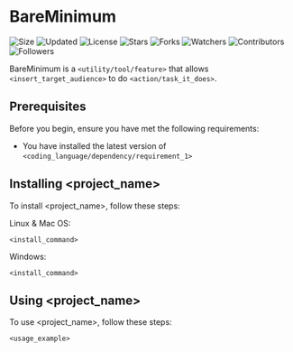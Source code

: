 # BareMinimum

![Size](https://img.shields.io/github/repo-size/2kabhishek/BareMinimum?style=plastic&color=green&label=Size)
![Updated](https://img.shields.io/github/last-commit/2kabhishek/BareMinimum?style=plastic&color=red&label=Updated)
![License](https://img.shields.io/github/license/2kabhishek/BareMinimum?style=plastic&color=lightgrey&label=License)
![Stars](https://img.shields.io/github/stars/2kabhishek/BareMinimum?style=plastic&color=ffd500&label=Stars)
![Forks](https://img.shields.io/github/forks/2kabhishek/BareMinimum?style=plastic&color=brightgreen&label=Forks)
![Watchers](https://img.shields.io/github/watchers/2kabhishek/BareMinimum?style=plastic&color=orange&label=Watchers)
![Contributors](https://img.shields.io/github/contributors/2kabhishek/BareMinimum?style=plastic&color=ff69b4&label=Contributors)
![Followers](https://img.shields.io/github/followers/2kabhishek?style=plastic&color=blue&label=Followers)

BareMinimum is a `<utility/tool/feature>` that allows `<insert_target_audience>` to do `<action/task_it_does>`.

## Prerequisites

Before you begin, ensure you have met the following requirements:

* You have installed the latest version of `<coding_language/dependency/requirement_1>`

## Installing <project_name>

To install <project_name>, follow these steps:

Linux & Mac OS:

```
<install_command>
```

Windows:

```
<install_command>
```

## Using <project_name>

To use <project_name>, follow these steps:

```
<usage_example>
```
